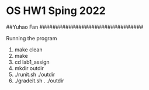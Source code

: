 # OS HW1 Sping 2022
##Yuhao Fan
################################

Running the program
1. make clean
2. make
3. cd lab1_assign
4. mkdir outdir
5. ./runit.sh ./outdir
6. ./gradeit.sh . ./outdir

